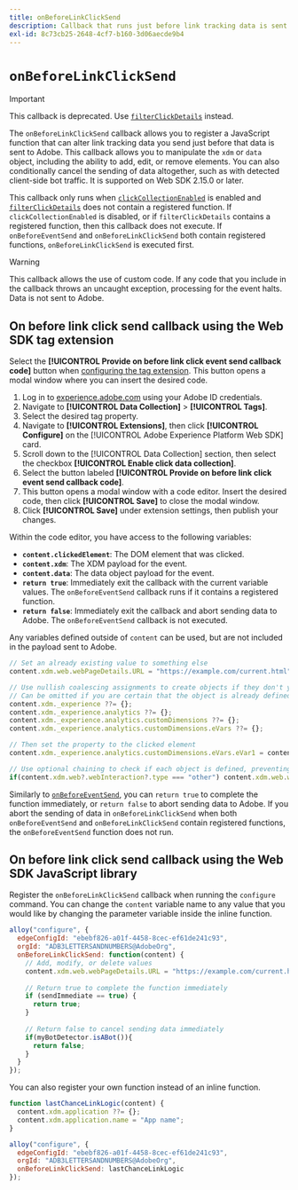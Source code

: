 ```yaml
---
title: onBeforeLinkClickSend
description: Callback that runs just before link tracking data is sent.
exl-id: 8c73cb25-2648-4cf7-b160-3d06aecde9b4
---
```

# `onBeforeLinkClickSend`

>[!IMPORTANT]
>This callback is deprecated. Use [`filterClickDetails`](clickcollection.md) instead.

The `onBeforeLinkClickSend` callback allows you to register a JavaScript function that can alter link tracking data you send just before that data is sent to Adobe. This callback allows you to manipulate the `xdm` or `data` object, including the ability to add, edit, or remove elements. You can also conditionally cancel the sending of data altogether, such as with detected client-side bot traffic. It is supported on Web SDK 2.15.0 or later.

This callback only runs when [`clickCollectionEnabled`](clickcollectionenabled.md) is enabled and [`filterClickDetails`](clickcollection.md) does not contain a registered function. If `clickCollectionEnabled` is disabled, or if `filterClickDetails` contains a registered function, then this callback does not execute. If `onBeforeEventSend` and `onBeforeLinkClickSend` both contain registered functions, `onBeforeLinkClickSend` is executed first.

>[!WARNING]
>This callback allows the use of custom code. If any code that you include in the callback throws an uncaught exception, processing for the event halts. Data is not sent to Adobe.

## On before link click send callback using the Web SDK tag extension

Select the **[!UICONTROL Provide on before link click event send callback code]** button when [configuring the tag extension](/help/tags/extensions/client/web-sdk/web-sdk-extension-configuration.md). This button opens a modal window where you can insert the desired code.

1. Log in to [experience.adobe.com](https://experience.adobe.com) using your Adobe ID credentials.
1. Navigate to **[!UICONTROL Data Collection]** > **[!UICONTROL Tags]**.
1. Select the desired tag property.
1. Navigate to **[!UICONTROL Extensions]**, then click **[!UICONTROL Configure]** on the [!UICONTROL Adobe Experience Platform Web SDK] card.
1. Scroll down to the [!UICONTROL Data Collection] section, then select the checkbox **[!UICONTROL Enable click data collection]**.
1. Select the button labeled **[!UICONTROL Provide on before link click event send callback code]**.
1. This button opens a modal window with a code editor. Insert the desired code, then click **[!UICONTROL Save]** to close the modal window.
1. Click **[!UICONTROL Save]** under extension settings, then publish your changes.

Within the code editor, you have access to the following variables:

* **`content.clickedElement`**: The DOM element that was clicked.
* **`content.xdm`**: The XDM payload for the event.
* **`content.data`**: The data object payload for the event.
* **`return true`**: Immediately exit the callback with the current variable values. The `onBeforeEventSend` callback runs if it contains a registered function.
* **`return false`**: Immediately exit the callback and abort sending data to Adobe. The `onBeforeEventSend` callback is not executed.

Any variables defined outside of `content` can be used, but are not included in the payload sent to Adobe.

```js
// Set an already existing value to something else
content.xdm.web.webPageDetails.URL = "https://example.com/current.html";

// Use nullish coalescing assignments to create objects if they don't yet exist, preventing undefined errors. 
// Can be omitted if you are certain that the object is already defined
content.xdm._experience ??= {};
content.xdm._experience.analytics ??= {};
content.xdm._experience.analytics.customDimensions ??= {};
content.xdm._experience.analytics.customDimensions.eVars ??= {};

// Then set the property to the clicked element
content.xdm._experience.analytics.customDimensions.eVars.eVar1 = content.clickedElement;

// Use optional chaining to check if each object is defined, preventing undefined errors
if(content.xdm.web?.webInteraction?.type === "other") content.xdm.web.webInteraction.type = "download";
```

Similarly to [`onBeforeEventSend`](onbeforeeventsend.md), you can `return true` to complete the function immediately, or `return false` to abort sending data to Adobe. If you abort the sending of data in `onBeforeLinkClickSend` when both `onBeforeEventSend` and `onBeforeLinkClickSend` contain registered functions, the `onBeforeEventSend` function does not run.

## On before link click send callback using the Web SDK JavaScript library

Register the `onBeforeLinkClickSend` callback when running the `configure` command. You can change the `content` variable name to any value that you would like by changing the parameter variable inside the inline function.

```js
alloy("configure", {
  edgeConfigId: "ebebf826-a01f-4458-8cec-ef61de241c93",
  orgId: "ADB3LETTERSANDNUMBERS@AdobeOrg",
  onBeforeLinkClickSend: function(content) {
    // Add, modify, or delete values
    content.xdm.web.webPageDetails.URL = "https://example.com/current.html";
    
    // Return true to complete the function immediately
    if (sendImmediate == true) {
      return true;
    }
    
    // Return false to cancel sending data immediately
    if(myBotDetector.isABot()){
      return false;
    }
  }
});
```

You can also register your own function instead of an inline function.

```js
function lastChanceLinkLogic(content) {
  content.xdm.application ??= {};
  content.xdm.application.name = "App name";
}

alloy("configure", {
  edgeConfigId: "ebebf826-a01f-4458-8cec-ef61de241c93",
  orgId: "ADB3LETTERSANDNUMBERS@AdobeOrg",
  onBeforeLinkClickSend: lastChanceLinkLogic
});    
```
